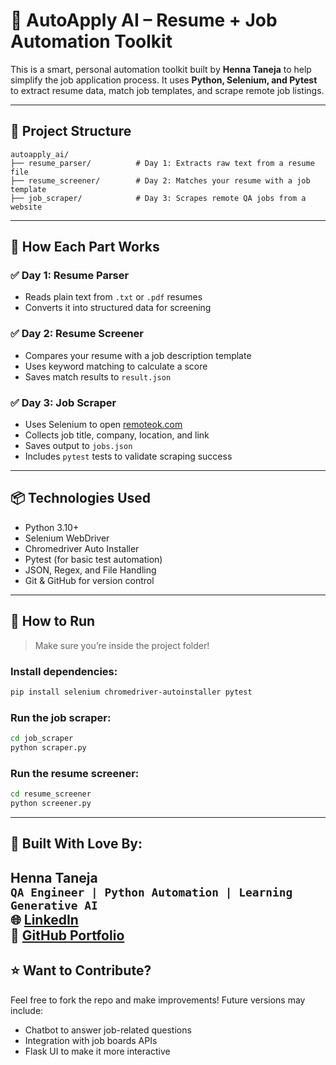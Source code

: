 # 🧠 AutoApply AI – Resume + Job Automation Toolkit

This is a smart, personal automation toolkit built by **Henna Taneja** to help simplify the job application process. It uses **Python, Selenium, and Pytest** to extract resume data, match job templates, and scrape remote job listings.

---

## 📁 Project Structure

```
autoapply_ai/
├── resume_parser/          # Day 1: Extracts raw text from a resume file
├── resume_screener/        # Day 2: Matches your resume with a job template
├── job_scraper/            # Day 3: Scrapes remote QA jobs from a website
```

---

## 🔧 How Each Part Works

### ✅ Day 1: Resume Parser
- Reads plain text from `.txt` or `.pdf` resumes
- Converts it into structured data for screening

### ✅ Day 2: Resume Screener
- Compares your resume with a job description template
- Uses keyword matching to calculate a score
- Saves match results to `result.json`

### ✅ Day 3: Job Scraper
- Uses Selenium to open [remoteok.com](https://remoteok.com/remote-qa-jobs)
- Collects job title, company, location, and link
- Saves output to `jobs.json`
- Includes `pytest` tests to validate scraping success

---

## 📦 Technologies Used

- Python 3.10+
- Selenium WebDriver
- Chromedriver Auto Installer
- Pytest (for basic test automation)
- JSON, Regex, and File Handling
- Git & GitHub for version control

---

## 🚀 How to Run

> Make sure you’re inside the project folder!

### Install dependencies:
```bash
pip install selenium chromedriver-autoinstaller pytest
```

### Run the job scraper:
```bash
cd job_scraper
python scraper.py
```

### Run the resume screener:
```bash
cd resume_screener
python screener.py
```

---

## 💼 Built With Love By:

**Henna Taneja**  
`QA Engineer | Python Automation | Learning Generative AI`   
🌐 [LinkedIn](www.linkedin.com/in/henna-taneja)  
📂 [GitHub Portfolio](https://github.com/henna0813)
---

## ⭐️ Want to Contribute?

Feel free to fork the repo and make improvements! Future versions may include:
- Chatbot to answer job-related questions
- Integration with job boards APIs
- Flask UI to make it more interactive
